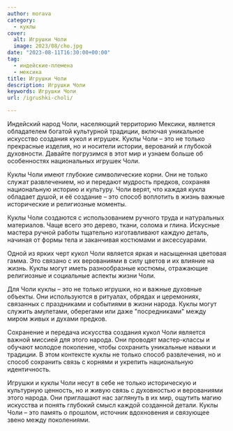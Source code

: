 ```yaml
---
author: morava
category:
  - куклы
cover:
  alt: Игрушки Чоли
  image: 2023/08/cho.jpg
date: "2023-08-11T16:30:00+00:00"
tag:
  - индейские-племена
  - мексика
title: Игрушки Чоли
description: Игрушки Чоли
keywords: Игрушки Чоли
url: /igrushki-choli/

---
```

Индейский народ Чоли, населяющий территорию Мексики, является обладателем богатой культурной традиции, включая уникальное искусство создания кукол и игрушек. Куклы Чоли – это не только прекрасные изделия, но и носители истории, верований и глубокой духовности. Давайте погрузимся в этот мир и узнаем больше об особенностях национальных игрушек Чоли.

Куклы Чоли имеют глубокие символические корни. Они не только служат развлечением, но и передают мудрость предков, сохраняя национальную историю и культуру. Чоли верят, что каждая кукла обладает душой, и её создание – это способ воплотить в жизнь важные исторические и религиозные моменты.

Куклы Чоли создаются с использованием ручного труда и натуральных материалов. Чаще всего это дерево, ткани, солома и глина. Искусные мастера ручной работы тщательно изготавливают каждую деталь, начиная от формы тела и заканчивая костюмами и аксессуарами.

Одной из ярких черт кукол Чоли является яркая и насыщенная цветовая гамма. Это связано с их верованиями в силу цветов и их влияние на жизнь. Куклы могут иметь разнообразные костюмы, отражающие религиозные и социальные аспекты жизни Чоли.

Для Чоли куклы – это не только игрушки, но и важные духовные объекты. Они используются в ритуалах, обрядах и церемониях, связанных с праздниками и событиями в жизни народа. Куклы могут служить амулетами, оберегами или даже "посредниками" между миром живых и духами предков.

Сохранение и передача искусства создания кукол Чоли является важной миссией для этого народа. Они проводят мастер-классы и обучают молодое поколение, чтобы сохранить уникальные навыки и традиции. В этом контексте куклы не только способ развлечения, но и способ сохранить связь с корнями и укрепить национальную идентичность.

Игрушки и куклы Чоли несут в себе не только историческую и культурную ценность, но и живую связь с духовностью и верованиями этого народа. Они приглашают нас заглянуть в их мир, ощутить магию искусства и понять глубокий смысл каждой созданной детали. Куклы Чоли – это память о прошлом, источник вдохновения и связующее звено между поколениями.
